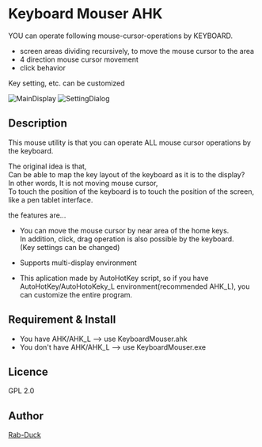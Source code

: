 # Keyboard Mouser AHK

YOU can operate following mouse-cursor-operations by KEYBOARD.

- screen areas dividing recursively, to move the mouse cursor to the area 
- 4 direction mouse cursor movement
- click behavior

Key setting, etc. can be customized

![MainDisplay](https://raw.githubusercontent.com/Rab-Duck/KeyboardMouserAHK/master/image/MainDisplay.PNG)
![SettingDialog](https://raw.githubusercontent.com/Rab-Duck/KeyboardMouserAHK/master/image/SettingDialog.PNG)

## Description
 
This mouse utility is that you can operate ALL mouse cursor operations by the keyboard.

The original idea is that,  
Can be able to map the key layout of the keyboard as it is to the display?  
In other words, It is not moving mouse cursor,  
To touch the position of the keyboard is to touch the position of the screen, like a pen tablet interface.

the features are...

- You can move the mouse cursor by near area of the home keys.  
In addition, click, drag operation is also possible by the keyboard.  
(Key settings can be changed)

- Supports multi-display environment

- This aplication made by AutoHotKey script, so if you have AutoHotKey/AutoHotoKeky_L environment(recommended AHK_L), you can customize the entire program.

## Requirement & Install

- You have AHK/AHK_L --> use KeyboardMouser.ahk
- You don't have AHK/AHK_L --> use KeyboardMouser.exe

## Licence

GPL 2.0

## Author

[Rab-Duck](https://github.com/Rab-Duck/)
